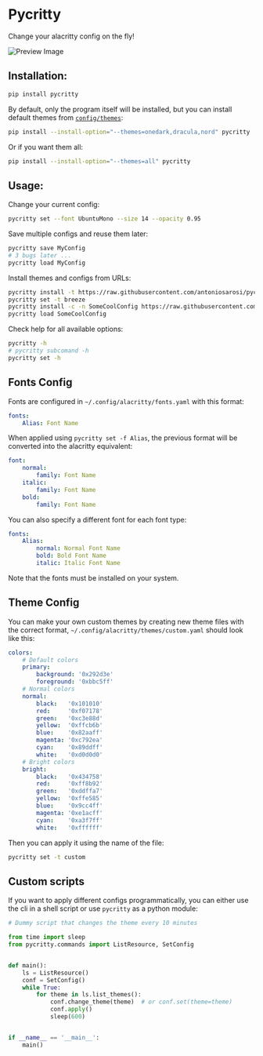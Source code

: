 # Pycritty

Change your alacritty config on the fly!

![Preview Image](https://raw.githubusercontent.com/antoniosarosi/pycritty/master/preview.png)

## Installation:

```bash
pip install pycritty
```

By default, only the program itself will be installed, but you can install
default themes from [```config/themes```](https://github.com/antoniosarosi/pycritty/tree/master/config):

```bash
pip install --install-option="--themes=onedark,dracula,nord" pycritty
```

Or if you want them all:
```bash
pip install --install-option="--themes=all" pycritty
```

## Usage:

Change your current config:

```bash
pycritty set --font UbuntuMono --size 14 --opacity 0.95
```

Save multiple configs and reuse them later:

```bash
pycritty save MyConfig
# 3 bugs later ...
pycritty load MyConfig
```

Install themes and configs from URLs:
```bash
pycritty install -t https://raw.githubusercontent.com/antoniosarosi/pycritty/master/config/themes/breeze.yaml
pycritty set -t breeze
pycritty install -c -n SomeCoolConfig https://raw.githubusercontent.com/antoniosarosi/dotfiles/master/.config/alacritty/config.yaml
pycritty load SomeCoolConfig
```

Check help for all available options:
```bash
pycritty -h
# pycritty subcomand -h
pycritty set -h
```

## Fonts Config

Fonts are configured in ```~/.config/alacritty/fonts.yaml``` with this format:
```yaml
fonts:
    Alias: Font Name
```

When applied using ```pycritty set -f Alias```, the previous format will be
converted into the alacritty equivalent:

```yaml
font:
    normal:
        family: Font Name
    italic:
        family: Font Name
    bold:
        family: Font Name
```

You can also specify a different font for each font type:

```yaml
fonts:
    Alias:
        normal: Normal Font Name
        bold: Bold Font Name
        italic: Italic Font Name
```

Note that the fonts must be installed on your system.

## Theme Config

You can make your own custom themes by creating new theme files with the
correct format, ```~/.config/alacritty/themes/custom.yaml``` should look like
this:

```yaml
colors:
    # Default colors
    primary:
        background: '0x292d3e'
        foreground: '0xbbc5ff'
    # Normal colors
    normal:
        black:   '0x101010'
        red:     '0xf07178'
        green:   '0xc3e88d'
        yellow:  '0xffcb6b'
        blue:    '0x82aaff'
        magenta: '0xc792ea'
        cyan:    '0x89ddff'
        white:   '0xd0d0d0'
    # Bright colors
    bright:
        black:   '0x434758'
        red:     '0xff8b92'
        green:   '0xddffa7'
        yellow:  '0xffe585'
        blue:    '0x9cc4ff'
        magenta: '0xe1acff'
        cyan:    '0xa3f7ff'
        white:   '0xffffff'
```

Then you can apply it using the name of the file:

```bash
pycritty set -t custom
```

## Custom scripts

If you want to apply different configs programmatically, you can either use
the cli in a shell script or use ```pycritty``` as a python module:

```python
# Dummy script that changes the theme every 10 minutes

from time import sleep
from pycritty.commands import ListResource, SetConfig


def main():
    ls = ListResource()
    conf = SetConfig()
    while True:
        for theme in ls.list_themes():
            conf.change_theme(theme)  # or conf.set(theme=theme)
            conf.apply()
            sleep(600)


if __name__ == '__main__':
    main()
```

